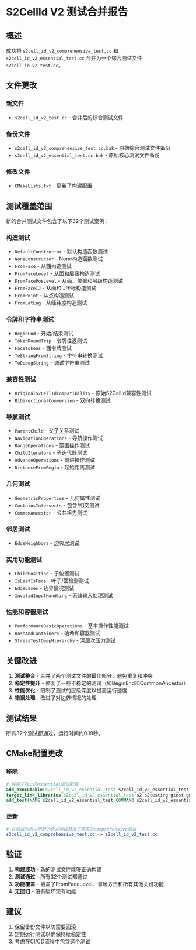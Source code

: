 # S2CellId V2 测试合并报告

## 概述
成功将 `s2cell_id_v2_comprehensive_test.cc` 和 `s2cell_id_v2_essential_test.cc` 合并为一个综合测试文件 `s2cell_id_v2_test.cc`。

## 文件更改

### 新文件
- `s2cell_id_v2_test.cc` - 合并后的综合测试文件

### 备份文件
- `s2cell_id_v2_comprehensive_test.cc.bak` - 原始综合测试文件备份
- `s2cell_id_v2_essential_test.cc.bak` - 原始核心测试文件备份

### 修改文件
- `CMakeLists.txt` - 更新了构建配置

## 测试覆盖范围

新的合并测试文件包含了以下32个测试案例：

### 构造测试
- `DefaultConstructor` - 默认构造函数测试
- `NoneConstructor` - None构造函数测试
- `FromFace` - 从面构造测试
- `FromFaceLevel` - 从面和层级构造测试
- `FromFacePosLevel` - 从面、位置和层级构造测试
- `FromFaceIJ` - 从面和IJ坐标构造测试
- `FromPoint` - 从点构造测试
- `FromLatLng` - 从经纬度构造测试

### 令牌和字符串测试
- `BeginEnd` - 开始/结束测试
- `TokenRoundTrip` - 令牌往返测试
- `FaceTokens` - 面令牌测试
- `ToStringFromString` - 字符串转换测试
- `ToDebugString` - 调试字符串测试

### 兼容性测试
- `OriginalS2CellIdCompatibility` - 原始S2CellId兼容性测试
- `BiDirectionalConversion` - 双向转换测试

### 导航测试
- `ParentChild` - 父子关系测试
- `NavigationOperations` - 导航操作测试
- `RangeOperations` - 范围操作测试
- `ChildIterators` - 子迭代器测试
- `AdvanceOperations` - 前进操作测试
- `DistanceFromBegin` - 起始距离测试

### 几何测试
- `GeometricProperties` - 几何属性测试
- `ContainsIntersects` - 包含/相交测试
- `CommonAncestor` - 公共祖先测试

### 邻居测试
- `EdgeNeighbors` - 边邻居测试

### 实用功能测试
- `ChildPosition` - 子位置测试
- `IsLeafIsFace` - 叶子/面检测测试
- `EdgeCases` - 边界情况测试
- `InvalidInputHandling` - 无效输入处理测试

### 性能和容器测试
- `PerformanceBasicOperations` - 基本操作性能测试
- `HashAndContainers` - 哈希和容器测试
- `StressTestDeepHierarchy` - 深层次压力测试

## 关键改进

1. **测试整合** - 合并了两个测试文件的最佳部分，避免重复和冲突
2. **稳定性提升** - 修复了一些不稳定的测试（如BeginEnd和CommonAncestor）
3. **性能优化** - 限制了测试的层级深度以提高运行速度
4. **错误处理** - 改进了对边界情况的处理

## 测试结果

所有32个测试都通过，运行时间约0.19秒。

## CMake配置更改

### 移除
```cmake
# 移除了独立的essential测试配置
add_executable(s2cell_id_v2_essential_test s2cell_id_v2_essential_test.cc)
target_link_libraries(s2cell_id_v2_essential_test s2 s2testing gtest gmock_main)
add_test(NAME s2cell_id_v2_essential_test COMMAND s2cell_id_v2_essential_test)
```

### 更新
```cmake
# 在测试列表中用新的合并测试替换了原来的comprehensive测试
s2cell_id_v2_comprehensive_test.cc -> s2cell_id_v2_test.cc
```

## 验证

1. **构建成功** - 新的测试文件能够正确构建
2. **测试通过** - 所有32个测试都通过
3. **功能覆盖** - 涵盖了FromFaceLevel、邻居方法和所有其他关键功能
4. **无回归** - 没有破坏现有功能

## 建议

1. 保留备份文件以防需要回滚
2. 定期运行测试以确保持续稳定性
3. 考虑在CI/CD流程中包含这个测试

